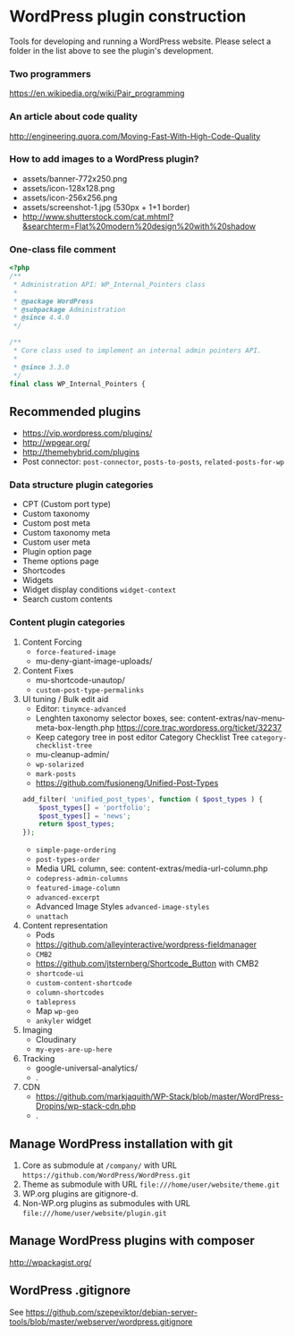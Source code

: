 # WordPress plugin construction

Tools for developing and running a WordPress website.
Please select a folder in the list above to see the plugin's development.

### Two programmers

https://en.wikipedia.org/wiki/Pair_programming

### An article about code quality

http://engineering.quora.com/Moving-Fast-With-High-Code-Quality

### How to add images to a WordPress plugin?

- assets/banner-772x250.png
- assets/icon-128x128.png
- assets/icon-256x256.png
- assets/screenshot-1.jpg (530px + 1+1 border)
- http://www.shutterstock.com/cat.mhtml?&searchterm=Flat%20modern%20design%20with%20shadow

### One-class file comment

```php
<?php
/**
 * Administration API: WP_Internal_Pointers class
 *
 * @package WordPress
 * @subpackage Administration
 * @since 4.4.0
 */

/**
 * Core class used to implement an internal admin pointers API.
 *
 * @since 3.3.0
 */
final class WP_Internal_Pointers {
```

## Recommended plugins

- https://vip.wordpress.com/plugins/
- http://wpgear.org/
- http://themehybrid.com/plugins
- Post connector: `post-connector`, `posts-to-posts`, `related-posts-for-wp`

### Data structure plugin categories

- CPT (Custom port type)
- Custom taxonomy
- Custom post meta
- Custom taxonomy meta
- Custom user meta
- Plugin option page
- Theme options page
- Shortcodes
- Widgets
- Widget display conditions `widget-context`
- Search custom contents

### Content plugin categories

1. Content Forcing
    + `force-featured-image`
    + mu-deny-giant-image-uploads/
1. Content Fixes
    + mu-shortcode-unautop/
    + `custom-post-type-permalinks`
1. UI tuning / Bulk edit aid
    + Editor: `tinymce-advanced`
    + Lenghten taxonomy selector boxes, see: content-extras/nav-menu-meta-box-length.php https://core.trac.wordpress.org/ticket/32237
    + Keep category tree in post editor Category Checklist Tree `category-checklist-tree`
    + mu-cleanup-admin/
    + `wp-solarized`
    + `mark-posts`
    + https://github.com/fusioneng/Unified-Post-Types
    ```php
    add_filter( 'unified_post_types', function ( $post_types ) {
        $post_types[] = 'portfolio';
        $post_types[] = 'news';
        return $post_types;
    });
    ```
    + `simple-page-ordering`
    + `post-types-order`
    + Media URL column, see: content-extras/media-url-column.php
    + `codepress-admin-columns`
    + `featured-image-column`
    + `advanced-excerpt`
    + Advanced Image Styles `advanced-image-styles`
    + `unattach`
1. Content representation
    + Pods
    + https://github.com/alleyinteractive/wordpress-fieldmanager
    + `CMB2`
    + https://github.com/jtsternberg/Shortcode_Button with CMB2
    + `shortcode-ui`
    + `custom-content-shortcode`
    + `column-shortcodes`
    + `tablepress`
    + Map `wp-geo`
    + `ankyler` widget
1. Imaging
    + Cloudinary
    + `my-eyes-are-up-here`
1. Tracking
    + google-universal-analytics/
    + .
1. CDN
    + https://github.com/markjaquith/WP-Stack/blob/master/WordPress-Dropins/wp-stack-cdn.php
    + .

## Manage WordPress installation with git

1. Core as submodule at `/company/` with URL `https://github.com/WordPress/WordPress.git`
1. Theme as submodule with URL `file:///home/user/website/theme.git`
1. WP.org plugins are gitignore-d.
1. Non-WP.org plugins as submodules with URL `file:///home/user/website/plugin.git`

## Manage WordPress plugins with composer

http://wpackagist.org/

## WordPress .gitignore

See https://github.com/szepeviktor/debian-server-tools/blob/master/webserver/wordpress.gitignore

